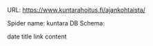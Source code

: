 URL: https://www.kuntarahoitus.fi/ajankohtaista/

Spider name: kuntara
DB Schema:

date
title
link
content

